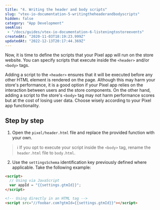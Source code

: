 ```yaml
---
title: "4. Writing the header and body scripts"
slug: "vtex-io-documentation-5-writingtheheaderandbodyscripts"
hidden: false
category: "App Development"
seeAlso:
 - "/docs/guides/vtex-io-documentation-6-listeningtostoreevents"
createdAt: "2020-11-03T18:19:23.999Z"
updatedAt: "2022-12-13T20:17:44.369Z"
---
```

Now, it is time to define the scripts that your Pixel app will run on the store website. You can specify scripts that execute inside the `<header>` and/or `<body>` tags.

Adding a script to the `<header>` ensures that it will be executed before any other HTML element is rendered on the page. Although this may harm your store's performance, it is a good option if your Pixel app relies on the interaction between users and the store components. On the other hand, adding a script to the store's `<body>` tag may not harm performance scores but at the cost of losing user data. Choose wisely according to your Pixel app functionality.

## Step by step

1. Open the `pixel/header.html` file and replace the provided function with your own.

  > ℹ️ If you opt to execute your script inside the `<body>` tag, rename the `header.html` file to `body.html`.

2. Use the `settingsSchema` identification key previously defined where applicable. Take the following example:

```html
<script>
  // Using via JavaScript
  var appId = "{{settings.gtmId}}";
</script>

<!-- Using directly in an HTML tag -->
<script src="//foobar.com?gtmId={{settings.gtmId}}"></script>
```
